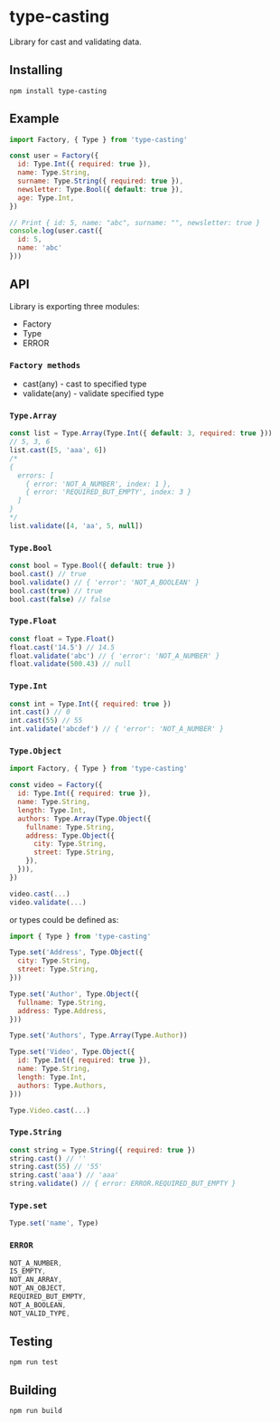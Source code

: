 # type-casting

Library for cast and validating data.

## Installing
```
npm install type-casting
```

## Example

```js
import Factory, { Type } from 'type-casting'

const user = Factory({
  id: Type.Int({ required: true }),
  name: Type.String,
  surname: Type.String({ required: true }),
  newsletter: Type.Bool({ default: true }),
  age: Type.Int,
})

// Print { id: 5, name: "abc", surname: "", newsletter: true }
console.log(user.cast({
  id: 5,
  name: 'abc'
}))
```

## API
Library is exporting three modules:
- Factory
- Type
- ERROR

### `Factory methods`
- cast(any) - cast to specified type
- validate(any) - validate specified type

### `Type.Array`
```js
const list = Type.Array(Type.Int({ default: 3, required: true }))
// 5, 3, 6
list.cast([5, 'aaa', 6])
/*
{ 
  errors: [
    { error: 'NOT_A_NUMBER', index: 1 },
    { error: 'REQUIRED_BUT_EMPTY', index: 3 }
  ]
}
*/
list.validate([4, 'aa', 5, null])
```

### `Type.Bool`
```js
const bool = Type.Bool({ default: true })
bool.cast() // true
bool.validate() // { 'error': 'NOT_A_BOOLEAN' }
bool.cast(true) // true
bool.cast(false) // false
```

### `Type.Float`
```js
const float = Type.Float()
float.cast('14.5') // 14.5
float.validate('abc') // { 'error': 'NOT_A_NUMBER' }
float.validate(500.43) // null
```

### `Type.Int`
```js
const int = Type.Int({ required: true })
int.cast() // 0
int.cast(55) // 55
int.validate('abcdef') // { 'error': 'NOT_A_NUMBER' }
```

### `Type.Object`
```js
import Factory, { Type } from 'type-casting'

const video = Factory({
  id: Type.Int({ required: true }),
  name: Type.String,
  length: Type.Int,
  authors: Type.Array(Type.Object({
    fullname: Type.String,
    address: Type.Object({
      city: Type.String,
      street: Type.String,
    }),
  })),
})

video.cast(...)
video.validate(...)
```

or types could be defined as:

```js
import { Type } from 'type-casting'

Type.set('Address', Type.Object({
  city: Type.String,
  street: Type.String,
}))

Type.set('Author', Type.Object({
  fullname: Type.String,
  address: Type.Address,
}))

Type.set('Authors', Type.Array(Type.Author))

Type.set('Video', Type.Object({
  id: Type.Int({ required: true }),
  name: Type.String,
  length: Type.Int,
  authors: Type.Authors,
}))

Type.Video.cast(...)
```

### `Type.String`
```js
const string = Type.String({ required: true })
string.cast() // ''
string.cast(55) // '55'
string.cast('aaa') // 'aaa'
string.validate() // { error: ERROR.REQUIRED_BUT_EMPTY }
```

### `Type.set`
```js
Type.set('name', Type)
```

### `ERROR`
```js
NOT_A_NUMBER,
IS_EMPTY,
NOT_AN_ARRAY,
NOT_AN_OBJECT,
REQUIRED_BUT_EMPTY,
NOT_A_BOOLEAN,
NOT_VALID_TYPE,
```

## Testing
```
npm run test
```

## Building
```
npm run build
```